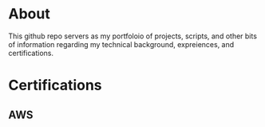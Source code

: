 # About
This github repo servers as my portfoloio of projects, scripts, and other bits of information regarding my technical background, expreiences, and certifications.

# Certifications
## AWS
<div data-iframe-width="150" data-iframe-height="270" data-share-badge-id="08f24313-1e22-491e-ba95-f39fce0d425d" data-share-badge-host="https://www.credly.com"></div><script type="text/javascript" async src="//cdn.credly.com/assets/utilities/embed.js"></script>